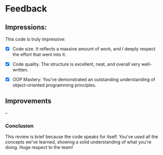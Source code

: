 # Feedback

## Impressions:
This code is truly impressive:
- [x] Code size. It reflects a massive amount of work, and I deeply respect the effort that went into it.
- [x] Code quality. The structure is excellent, neat, and overall very well-written.
- [x] OOP Mastery: You’ve demonstrated an outstanding understanding of object-oriented programming principles.


## Improvements
–

### Conclusion
This review is brief because the code speaks for itself. You've used all the concepts we've learned, showing a solid understanding of what you're doing. Huge respect to the team!